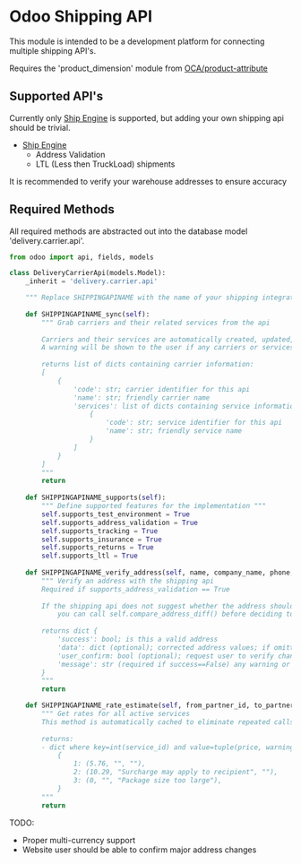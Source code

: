 # Odoo Shipping API
This module is intended to be a development platform for connecting multiple shipping API's.

Requires the 'product_dimension' module from [OCA/product-attribute](https://github.com/OCA/product-attribute)

<h2>Supported API's</h2>

Currently only [Ship Engine](www.shipengine.com) is supported, but adding your own shipping api should be trivial.
- [Ship Engine](www.shipengine.com)
  - Address Validation
  - LTL (Less then TruckLoad) shipments

It is recommended to verify your warehouse addresses to ensure accuracy

<h2>Required Methods</h2>

All required methods are abstracted out into the database model 'delivery.carrier.api'.

```python
from odoo import api, fields, models

class DeliveryCarrierApi(models.Model):
    _inherit = 'delivery.carrier.api'

    """ Replace SHIPPINGAPINAME with the name of your shipping integration"""
    
    def SHIPPINGAPINAME_sync(self):
        """ Grab carriers and their related services from the api
        
        Carriers and their services are automatically created, updated, or deleted as necessary from the provided information
        A warning will be shown to the user if any carriers or services are deleted
        
        returns list of dicts containing carrier information:
        [
            {
                'code': str; carrier identifier for this api
                'name': str; friendly carrier name
                'services': list of dicts containing service information [
                    {
                        'code': str; service identifier for this api
                        'name': str; friendly service name
                    }
                ]
            }
        ]
        """
        return
    
    def SHIPPINGAPINAME_supports(self):
        """ Define supported features for the implementation """
        self.supports_test_environment = True
        self.supports_address_validation = True
        self.supports_tracking = True
        self.supports_insurance = True
        self.supports_returns = True
        self.supports_ltl = True
    
    def SHIPPINGAPINAME_verify_address(self, name, company_name, phone, street, street2, city, state_code, zip, country_code):
        """ Verify an address with the shipping api
        Required if supports_address_validation == True
        
        If the shipping api does not suggest whether the address should be double-checked,
            you can call self.compare_address_diff() before deciding to return a 'res.partner.verify' record
        
        returns dict {
            'success': bool; is this a valid address
            'data': dict (optional); corrected address values; if omitted, the original values are used
            'user_confirm: bool (optional); request user to verify changes; if omitted, built-in diff detection is used
            'message': str (required if success==False) any warning or error messages
        }
        """
        return

    def SHIPPINGAPINAME_rate_estimate(self, from_partner_id, to_partner_id, length, width, height, weight, active_service_ids):
        """ Get rates for all active services
        This method is automatically cached to eliminate repeated calls
        
        returns:
        - dict where key=int(service_id) and value=tuple(price, warning_message, error_message)
            {
                1: (5.76, "", ""),
                2: (10.29, "Surcharge may apply to recipient", ""),
                3: (0, "", "Package size too large"),
            }
        """
        return
```

TODO:
- Proper multi-currency support
- Website user should be able to confirm major address changes
